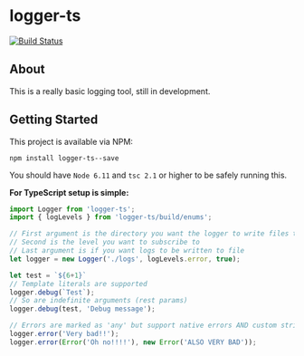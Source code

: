 # logger-ts

[![Build Status](https://travis-ci.org/LilithTundrus/logger-ts.svg?branch=master)](https://travis-ci.org/LilithTundrus/logger-ts)

## About

This is a really basic logging tool, still in development.


## Getting Started

This project is available via NPM:

```
npm install logger-ts--save
```

You should have `Node 6.11` and `tsc 2.1` or higher to be safely running this.

**For TypeScript setup is simple:**

```typescript
import Logger from 'logger-ts';
import { logLevels } from 'logger-ts/build/enums';

// First argument is the directory you want the logger to write files to
// Second is the level you want to subscribe to 
// Last argument is if you want logs to be written to file
let logger = new Logger('./logs', logLevels.error, true);

let test = `${6+1}`
// Template literals are supported
logger.debug(`Test`);
// So are indefinite arguments (rest params)
logger.debug(test, 'Debug message');

// Errors are marked as 'any' but support native errors AND custom strings
logger.error('Very bad!!');
logger.error(Error('Oh no!!!!'), new Error('ALSO VERY BAD'));
```



